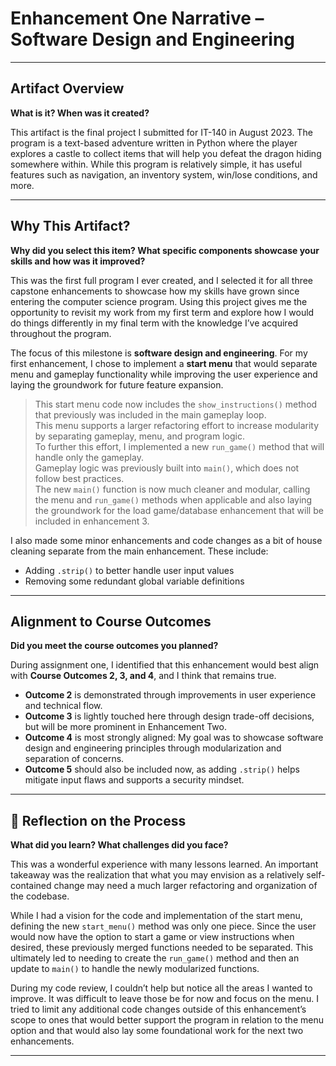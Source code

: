 # Enhancement One Narrative – Software Design and Engineering

---

## Artifact Overview  
**What is it? When was it created?**

This artifact is the final project I submitted for IT-140 in August 2023. The program is a text-based adventure written in Python where the player explores a castle to collect items that will help you defeat the dragon hiding somewhere within. While this program is relatively simple, it has useful features such as navigation, an inventory system, win/lose conditions, and more.

---

## Why This Artifact?  
**Why did you select this item? What specific components showcase your skills and how was it improved?**

This was the first full program I ever created, and I selected it for all three capstone enhancements to showcase how my skills have grown since entering the computer science program. Using this project gives me the opportunity to revisit my work from my first term and explore how I would do things differently in my final term with the knowledge I’ve acquired throughout the program.

The focus of this milestone is **software design and engineering**. For my first enhancement, I chose to implement a **start menu** that would separate menu and gameplay functionality while improving the user experience and laying the groundwork for future feature expansion.  


> This start menu code now includes the `show_instructions()` method that previously was included in the main gameplay loop.  
> This menu supports a larger refactoring effort to increase modularity by separating gameplay, menu, and program logic.  
> To further this effort, I implemented a new `run_game()` method that will handle only the gameplay.  
> Gameplay logic was previously built into `main()`, which does not follow best practices.  
> The new `main()` function is now much cleaner and modular, calling the menu and `run_game()` methods when applicable and also laying the groundwork for the load game/database enhancement that will be included in enhancement 3.

I also made some minor enhancements and code changes as a bit of house cleaning separate from the main enhancement. These include:

- Adding `.strip()` to better handle user input values
- Removing some redundant global variable definitions

---

## Alignment to Course Outcomes  
**Did you meet the course outcomes you planned?**

During assignment one, I identified that this enhancement would best align with **Course Outcomes 2, 3, and 4**, and I think that remains true.

- **Outcome 2** is demonstrated through improvements in user experience and technical flow.
- **Outcome 3** is lightly touched here through design trade-off decisions, but will be more prominent in Enhancement Two.
- **Outcome 4** is most strongly aligned: My goal was to showcase software design and engineering principles through modularization and separation of concerns.
- **Outcome 5** should also be included now, as adding `.strip()` helps mitigate input flaws and supports a security mindset.

---

## 🔁 Reflection on the Process  
**What did you learn? What challenges did you face?**

This was a wonderful experience with many lessons learned. An important takeaway was the realization that what you may envision as a relatively self-contained change may need a much larger refactoring and organization of the codebase.

While I had a vision for the code and implementation of the start menu, defining the new `start_menu()` method was only one piece. Since the user would now have the option to start a game or view instructions when desired, these previously merged functions needed to be separated. This ultimately led to needing to create the `run_game()` method and then an update to `main()` to handle the newly modularized functions.

During my code review, I couldn’t help but notice all the areas I wanted to improve. It was difficult to leave those be for now and focus on the menu. I tried to limit any additional code changes outside of this enhancement’s scope to ones that would better support the program in relation to the menu option and that would also lay some foundational work for the next two enhancements.

---
